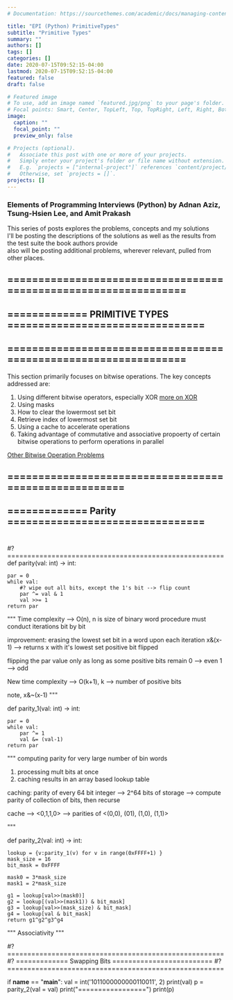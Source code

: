 ```yaml
---
# Documentation: https://sourcethemes.com/academic/docs/managing-content/

title: "EPI (Python) PrimitiveTypes"
subtitle: "Primitive Types"
summary: ""
authors: []
tags: []
categories: []
date: 2020-07-15T09:52:15-04:00
lastmod: 2020-07-15T09:52:15-04:00
featured: false
draft: false

# Featured image
# To use, add an image named `featured.jpg/png` to your page's folder.
# Focal points: Smart, Center, TopLeft, Top, TopRight, Left, Right, BottomLeft, Bottom, BottomRight.
image:
  caption: ""
  focal_point: ""
  preview_only: false

# Projects (optional).
#   Associate this post with one or more of your projects.
#   Simply enter your project's folder or file name without extension.
#   E.g. `projects = ["internal-project"]` references `content/project/deep-learning/index.md`.
#   Otherwise, set `projects = []`.
projects: []
---
```


### Elements of Programming Interviews (Python) by Adnan Aziz, Tsung-Hsien Lee, and Amit Prakash
This series of posts explores the problems, concepts and my solutions <br>
I'll be posting the descriptions of the solutions as well as the results from the test suite the book authors provide <br>
also will be posting additional problems, wherever relevant, pulled from other places.


## ================================================================
## =============   PRIMITIVE TYPES ================================
## ================================================================

This section primarily focuses on bitwise operations. 
The key concepts addressed are:
  1) Using different bitwise operators, especially XOR
  [more on XOR](https://hackernoon.com/xor-the-magical-bit-wise-operator-24d3012ed821)
  2) Using masks
  3) How to clear the lowermost set bit
  4) Retrieve index of lowermost set bit
  5) Using a cache to accelerate operations
  6) Taking advantage of commutative and associative propoerty of certain bitwise operations to perform operations in parallel

[Other Bitwise Operation Problems](https://medium.com/@codingfreak/bit-manipulation-interview-questions-and-practice-problems-27c0e71412e7)

## ======================================================
## =============  Parity ================================
# 
#? ======================================================
def parity(val: int) -> int:

    par = 0
    while val:
        #? wipe out all bits, except the 1's bit --> flip count
        par ^= val & 1
        val >>= 1
    return par

"""
Time complexity --> O(n), n is size of binary word 
procedure must conduct iterations bit by bit

improvement: erasing the lowest set bit in a word upon each iteration 
x&(x-1) --> returns x with it's lowest set positive bit flipped

flipping the par value only as long as some positive bits remain
0 --> even
1 --> odd

New time complexity --> O(k+1), k --> number of positive bits


note, x&~(x-1)
"""

def parity_1(val: int) -> int:

    par = 0
    while val:
        par ^= 1
        val &= (val-1)
    return par

"""
computing parity for very large number of bin words
1) processing mult bits at once
2) caching results in an array based lookup table 

caching:
parity of every 64 bit integer --> 2^64 bits of storage
--> compute parity of collection of bits, then recurse

cache --> <0,1,1,0> --> parities of <(0,0), (01), (1,0), (1,1)>

"""

def parity_2(val: int) -> int:

    lookup = {v:parity_1(v) for v in range(0xFFFF+1) }
    mask_size = 16
    bit_mask = 0xFFFF

    mask0 = 3*mask_size
    mask1 = 2*mask_size

    g1 = lookup[val>>(mask0)]
    g2 = lookup[(val>>(mask1)) & bit_mask]
    g3 = lookup[val>>(mask_size) & bit_mask]
    g4 = lookup[val & bit_mask]
    return g1^g2^g3^g4



"""
Associativity
"""

#? ======================================================
#? =============  Swapping Bits =========================
#? ======================================================




if __name__ == "__main__":
    val = int('1011000000000110011', 2)
    print(val)
    p = parity_2(val = val)
    print("=================")
    print(p)

